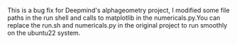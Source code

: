 This is a bug fix for Deepmind's alphageometry project, I modified some file paths in the run shell and calls to matplotlib in the numericals.py.You can replace the run.sh and numericals.py in the original project to run smoothly on the ubuntu22 system.
